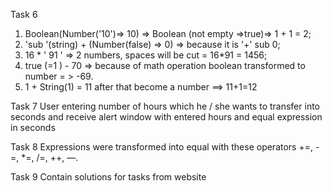 Task 6
1) Boolean(Number('10')=> 10) => Boolean (not empty =>true)=> 1 + 1 = 2;
2) 'sub '(string) + (Number(false) => 0) => because it is '+' sub 0;
3) 16  *  '      91    ' => 2 numbers, spaces will be cut = 16*91 = 1456;
4) true (=1 ) - 70 => because of math operation boolean transformed to number = > -69.
5) 1 + String(1) = 11 after that become a number ==> 11+1=12

Task 7
User entering number of hours which he / she wants to transfer into seconds and receive alert window with 
entered hours and equal expression in seconds

Task 8
Expressions were transformed into equal with these operators +=, -=, *=, /=, ++, —.

Task 9
Contain solutions for tasks from website
